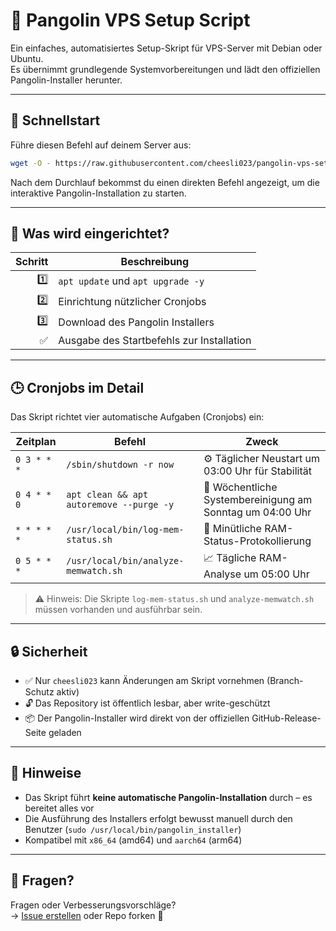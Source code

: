 # 🐧 Pangolin VPS Setup Script

Ein einfaches, automatisiertes Setup-Skript für VPS-Server mit Debian oder Ubuntu.  
Es übernimmt grundlegende Systemvorbereitungen und lädt den offiziellen Pangolin-Installer herunter.

---

## 🚀 Schnellstart

Führe diesen Befehl auf deinem Server aus:

```bash
wget -O - https://raw.githubusercontent.com/cheesli023/pangolin-vps-setup/main/install.sh | bash
```

Nach dem Durchlauf bekommst du einen direkten Befehl angezeigt, um die interaktive Pangolin-Installation zu starten.

---

## 🧰 Was wird eingerichtet?

| Schritt | Beschreibung                             |
|--------:|------------------------------------------|
| 1️⃣      | `apt update` und `apt upgrade -y`        |
| 2️⃣      | Einrichtung nützlicher Cronjobs          |
| 3️⃣      | Download des Pangolin Installers         |
| ✅      | Ausgabe des Startbefehls zur Installation |

---

## 🕒 Cronjobs im Detail

Das Skript richtet vier automatische Aufgaben (Cronjobs) ein:

| Zeitplan        | Befehl                                              | Zweck                                                                 |
|-----------------|-----------------------------------------------------|-----------------------------------------------------------------------|
| `0 3 * * *`      | `/sbin/shutdown -r now`                             | ⚙️ Täglicher Neustart um 03:00 Uhr für Stabilität                     |
| `0 4 * * 0`      | `apt clean && apt autoremove --purge -y`           | 🧹 Wöchentliche Systembereinigung am Sonntag um 04:00 Uhr              |
| `* * * * *`      | `/usr/local/bin/log-mem-status.sh`                 | 🧠 Minütliche RAM-Status-Protokollierung                              |
| `0 5 * * *`      | `/usr/local/bin/analyze-memwatch.sh`               | 📈 Tägliche RAM-Analyse um 05:00 Uhr                                   |

> ⚠️ Hinweis: Die Skripte `log-mem-status.sh` und `analyze-memwatch.sh` müssen vorhanden und ausführbar sein.

---

## 🔒 Sicherheit

- ✅ Nur `cheesli023` kann Änderungen am Skript vornehmen (Branch-Schutz aktiv)
- 🔓 Das Repository ist öffentlich lesbar, aber write-geschützt
- 📦 Der Pangolin-Installer wird direkt von der offiziellen GitHub-Release-Seite geladen

---

## 🧠 Hinweise

- Das Skript führt **keine automatische Pangolin-Installation** durch – es bereitet alles vor
- Die Ausführung des Installers erfolgt bewusst manuell durch den Benutzer (`sudo /usr/local/bin/pangolin_installer`)
- Kompatibel mit `x86_64` (amd64) und `aarch64` (arm64)

---

## 💬 Fragen?

Fragen oder Verbesserungsvorschläge?  
→ [Issue erstellen](https://github.com/cheesli023/pangolin-vps-setup/issues) oder Repo forken 🙌
